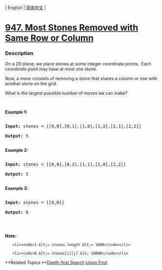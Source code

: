 | English | [简体中文](README.md) |

# [947. Most Stones Removed with Same Row or Column](https://leetcode-cn.com/problems/most-stones-removed-with-same-row-or-column)
 ### Description
<p>On a 2D plane, we place stones at some integer coordinate points.&nbsp; Each coordinate point may have at most one stone.</p>

<p>Now, a <em>move</em> consists of removing a stone&nbsp;that shares a column or row with another stone on the grid.</p>

<p>What is the largest possible number of moves we can make?</p>

<p>&nbsp;</p>

<div>
<p><strong>Example 1:</strong></p>

<pre>
<strong>Input: </strong>stones = <span id="example-input-1-2">[[0,0],[0,1],[1,0],[1,2],[2,1],[2,2]]</span>
<strong>Output: </strong>5
</pre>

<div>
<p><strong>Example 2:</strong></p>

<pre>
<strong>Input: </strong>stones = <span id="example-input-2-2">[[0,0],[0,2],[1,1],[2,0],[2,2]]</span>
<strong>Output: </strong>3
</pre>

<div>
<p><strong>Example 3:</strong></p>

<pre>
<strong>Input: </strong>stones = <span id="example-input-3-2">[[0,0]]</span>
<strong>Output: </strong>0
</pre>

<p>&nbsp;</p>

<p><strong><span>Note:</span></strong></p>

<ol>
	<li><code>1 &lt;= stones.length &lt;= 1000</code></li>
	<li><code>0 &lt;= stones[i][j] &lt; 10000</code></li>
</ol>
</div>
</div>
</div>

**Related Topics	**[Depth-first Search](https://leetcode-cn.com/tag/depth-first-search) [Union Find](https://leetcode-cn.com/tag/union-find) 